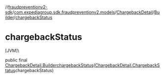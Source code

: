 //[fraudpreventionv2-sdk](../../../../index.md)/[com.expediagroup.sdk.fraudpreventionv2.models](../../index.md)/[ChargebackDetail](../index.md)/[Builder](index.md)/[chargebackStatus](chargeback-status.md)

# chargebackStatus

[JVM]\

public final [ChargebackDetail.Builder](index.md)[chargebackStatus](chargeback-status.md)([ChargebackDetail.ChargebackStatus](../-chargeback-status/index.md)chargebackStatus)

